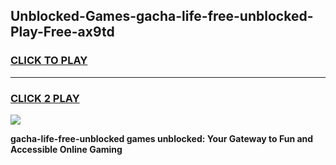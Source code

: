
## Unblocked-Games-gacha-life-free-unblocked-Play-Free-ax9td
<h3>
<a href="https://premium76.site?title=gacha-life-free-unblocked&ref=23A">CLICK TO PLAY</a></h3>
<hr>

<h3>
<a href="https://premium76.site?title=gacha-life-free-unblocked&ref=23A">CLICK 2 PLAY</a>
  
</h3>

<a href="https://premium76.site?title=gacha-life-free-unblocked&ref=23A"><img src="https://clearcache.store/games.png"></a>


**gacha-life-free-unblocked games unblocked: Your Gateway to Fun and Accessible Online Gaming**
